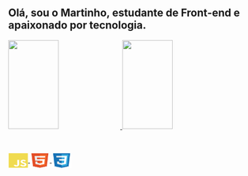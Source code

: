 ## Olá, sou o Martinho, estudante de Front-end e apaixonado por tecnologia.

<div>
  <a href="https://github.com/martinholuterorr">
  <img height="180em" width="45%" src="https://github-readme-stats.vercel.app/api?username=martinholuterorr&show_icons=true&theme=github_dark&include_all_commits=true&count_private=true"/>
  <img height="180em" width="45%" src="https://github-readme-stats.vercel.app/api/top-langs/?username=martinholuterorr&layout=compact&langs_count=7&theme=github_dark"/>
</div>
  
##
  
<div style="display: inline_block"><br>
  <img align="center" alt="Martinho-JS" height="30" width="40" src="https://raw.githubusercontent.com/devicons/devicon/master/icons/javascript/javascript-plain.svg">
  <img align="center" alt="Martinho-HTML" height="30" width="40" src="https://raw.githubusercontent.com/devicons/devicon/master/icons/html5/html5-original.svg">
  <img align="center" alt="Martinho-CSS" height="30" width="40" src="https://raw.githubusercontent.com/devicons/devicon/master/icons/css3/css3-original.svg">
</div>
